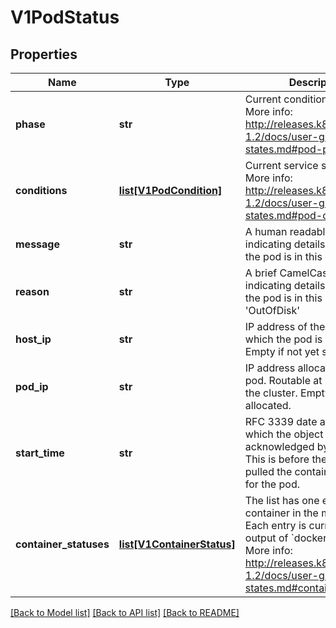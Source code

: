 # V1PodStatus

## Properties
Name | Type | Description | Notes
------------ | ------------- | ------------- | -------------
**phase** | **str** | Current condition of the pod. More info: http://releases.k8s.io/release-1.2/docs/user-guide/pod-states.md#pod-phase | [optional] 
**conditions** | [**list[V1PodCondition]**](V1PodCondition.md) | Current service state of pod. More info: http://releases.k8s.io/release-1.2/docs/user-guide/pod-states.md#pod-conditions | [optional] 
**message** | **str** | A human readable message indicating details about why the pod is in this condition. | [optional] 
**reason** | **str** | A brief CamelCase message indicating details about why the pod is in this state. e.g. &#39;OutOfDisk&#39; | [optional] 
**host_ip** | **str** | IP address of the host to which the pod is assigned. Empty if not yet scheduled. | [optional] 
**pod_ip** | **str** | IP address allocated to the pod. Routable at least within the cluster. Empty if not yet allocated. | [optional] 
**start_time** | **str** | RFC 3339 date and time at which the object was acknowledged by the Kubelet. This is before the Kubelet pulled the container image(s) for the pod. | [optional] 
**container_statuses** | [**list[V1ContainerStatus]**](V1ContainerStatus.md) | The list has one entry per container in the manifest. Each entry is currently the output of &#x60;docker inspect&#x60;. More info: http://releases.k8s.io/release-1.2/docs/user-guide/pod-states.md#container-statuses | [optional] 

[[Back to Model list]](../README.md#documentation-for-models) [[Back to API list]](../README.md#documentation-for-api-endpoints) [[Back to README]](../README.md)


